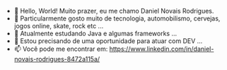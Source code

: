 - 👋 Hello, World! Muito prazer, eu me chamo Daniel Novais Rodrigues.
- 👀 Particularmente gosto muito de tecnologia, automobilismo, cervejas, jogos online, skate, rock etc ...
- 🌱 Atualmente estudando Java e algumas frameworks ...
- 💞️ Estou precisando de uma oportunidade para atuar com DEV ...
- 📫  Você pode me encontrar em: https://www.linkedin.com/in/daniel-novais-rodrigues-8472a115a/

<!---
xthedisasterpiecex/xthedisasterpiecex is a ✨ special ✨ repository because its `README.md` (this file) appears on your GitHub profile.
You can click the Preview link to take a look at your changes.
--->
